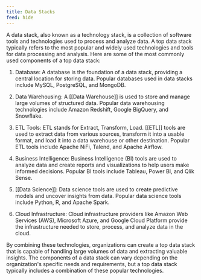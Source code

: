 ```yaml
---
title: Data Stacks
feed: hide
---
```

A data stack, also known as a technology stack, is a collection of software tools and technologies used to process and analyze data. A top data stack typically refers to the most popular and widely used technologies and tools for data processing and analysis. Here are some of the most commonly used components of a top data stack:

1.  Database: A database is the foundation of a data stack, providing a central location for storing data. Popular databases used in data stacks include MySQL, PostgreSQL, and MongoDB.
    
2.  Data Warehousing: A [[Data Warehouse]] is used to store and manage large volumes of structured data. Popular data warehousing technologies include Amazon Redshift, Google BigQuery, and Snowflake.
    
3.  ETL Tools: ETL stands for Extract, Transform, Load. [[ETL]] tools are used to extract data from various sources, transform it into a usable format, and load it into a data warehouse or other destination. Popular ETL tools include Apache NiFi, Talend, and Apache Airflow.
    
4.  Business Intelligence: Business Intelligence (BI) tools are used to analyze data and create reports and visualizations to help users make informed decisions. Popular BI tools include Tableau, Power BI, and Qlik Sense.
    
5.  [[Data Science]]: Data science tools are used to create predictive models and uncover insights from data. Popular data science tools include Python, R, and Apache Spark.
    
6.  Cloud Infrastructure: Cloud infrastructure providers like Amazon Web Services (AWS), Microsoft Azure, and Google Cloud Platform provide the infrastructure needed to store, process, and analyze data in the cloud.
    

By combining these technologies, organizations can create a top data stack that is capable of handling large volumes of data and extracting valuable insights. The components of a data stack can vary depending on the organization's specific needs and requirements, but a top data stack typically includes a combination of these popular technologies.